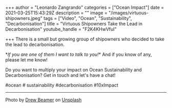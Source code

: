 +++
author = "Leonardo Zangrando"
categories = ["Ocean Impact"]
date = 2021-03-25T15:43:29Z
description = ""
image = "/images/virtuous-shipowners.jpeg"
tags = ["Video", "Ocean", "Sustainability", "Decarbonisation"]
title = "Virtuous Shipowners Take the Lead in Decarbonisation"
youtube_handle = "F2K4KHwVfuI"

+++
There is a small but growing group of shipowners who decided to take the lead to decarbonisation.

\*_If you are one of them I want to talk to you!_* And if you know of any, please let me know!

Do you want to multiply your impact on Ocean Sustainability and Decarbonisation? Get in touch and let's have a chat!

\#ocean # sustainability #decarbonisation #10xImpact

***

Photo by [Drew Beamer](https://unsplash.com/@drew_beamer?utm_source=unsplash&utm_medium=referral&utm_content=creditCopyText) on [Unsplash](https://unsplash.com/s/photos/future?utm_source=unsplash&utm_medium=referral&utm_content=creditCopyText)